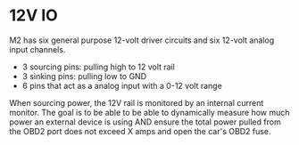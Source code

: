 # 12V IO

M2 has six general purpose 12-volt driver circuits and six 12-volt analog input channels.

<!-- TO DO: Add diagram and photos -->

<!-- TO DO: Add description of connector, wire harness, where to buy parts, etc -->

- 3 sourcing pins: pulling high to 12 volt rail
- 3 sinking pins: pulling low to GND
- 6 pins that act as a analog input with a 0-12 volt range

When sourcing power, the 12V rail is monitored by an internal current monitor. The goal is to be able to be able to dynamically measure how much power an external device is using AND ensure the total power pulled from the OBD2 port does not exceed X amps and open the car's OBD2 fuse.
